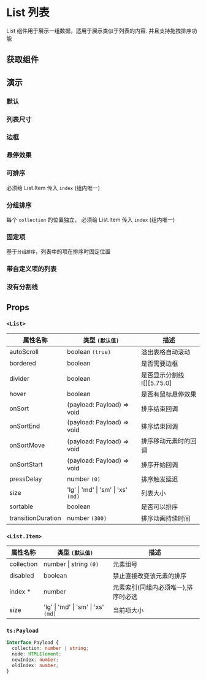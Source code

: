 # List 列表

List 组件用于展示一组数据，适用于展示类似于列表的内容. 并且支持拖拽排序功能

## 获取组件

<!--{include:<import-guide>}-->

## 演示

### 默认

<!--{include:`default.md`}-->

### 列表尺寸

<!--{include:`size.md`}-->

### 边框

<!--{include:`bordered.md`}-->

### 悬停效果

<!--{include:`hover.md`}-->

### 可排序

必须给 List.Item 传入 `index` (组内唯一)

<!--{include:`sortable.md`}-->

### 分组排序

每个 `collection` 的位置独立， 必须给 List.Item 传入 `index` (组内唯一)

<!--{include:`collection.md`}-->

### 固定项

基于`分组排序`，列表中的项在排序时固定位置

<!--{include:`sort-fixed.md`}-->

### 带自定义项的列表

<!--{include:`custom.md`}-->

### 没有分割线

<!--{include:`no-divider.md`}-->

## Props

### `<List>`

| 属性名称           | 类型 `(默认值)`                     | 描述                           |
| ------------------ | ----------------------------------- | ------------------------------ |
| autoScroll         | boolean `(true)`                    | 溢出表格自动滚动               |
| bordered           | boolean                             | 是否需要边框                   |
| divider            | boolean                             | 是否显示分割线<br/>![][5.75.0] |
| hover              | boolean                             | 是否有鼠标悬停效果             |
| onSort             | (payload: Payload) => void          | 排序结束回调                   |
| onSortEnd          | (payload: Payload) => void          | 排序结束回调                   |
| onSortMove         | (payload: Payload) => void          | 排序移动元素时的回调           |
| onSortStart        | (payload: Payload) => void          | 排序开始回调                   |
| pressDelay         | number `(0)`                        | 排序触发延迟                   |
| size               | 'lg' \| 'md' \| 'sm' \| 'xs' `(md)` | 列表大小                       |
| sortable           | boolean                             | 是否可以排序                   |
| transitionDuration | number `(300)`                      | 排序动画持续时间               |

### `<List.Item>`

| 属性名称   | 类型 `(默认值)`                     | 描述                                |
| ---------- | ----------------------------------- | ----------------------------------- |
| collection | number \| string `(0)`              | 元素组号                            |
| disabled   | boolean                             | 禁止直接改变该元素的排序            |
| index \*   | number                              | 元素索引(同组内必须唯一),排序时必选 |
| size       | 'lg' \| 'md' \| 'sm' \| 'xs' `(md)` | 当前项大小                          |

### `ts:Payload`

```ts
interface Payload {
  collection: number | string;
  node: HTMLElement;
  newIndex: number;
  oldIndex: number;
}
```


